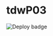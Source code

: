# tdwP03

![Deploy badge](https://github.com/rawyurs/tdwP03/actions/workflows/node.js.yml/badge.svg)

